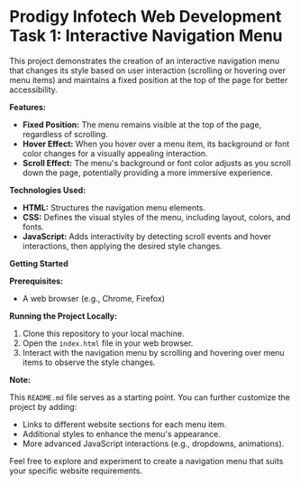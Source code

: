 # Prodigy Infotech Web Development Task 1: Interactive Navigation Menu

This project demonstrates the creation of an interactive navigation menu that changes its style based on user interaction (scrolling or hovering over menu items) and maintains a fixed position at the top of the page for better accessibility.

**Features:**

* **Fixed Position:** The menu remains visible at the top of the page, regardless of scrolling.
* **Hover Effect:** When you hover over a menu item, its background or font color changes for a visually appealing interaction.
* **Scroll Effect:** The menu's background or font color adjusts as you scroll down the page, potentially providing a more immersive experience.

**Technologies Used:**

* **HTML:** Structures the navigation menu elements.
* **CSS:** Defines the visual styles of the menu, including layout, colors, and fonts.
* **JavaScript:** Adds interactivity by detecting scroll events and hover interactions, then applying the desired style changes.

**Getting Started**

**Prerequisites:**

* A web browser (e.g., Chrome, Firefox)

**Running the Project Locally:**

1. Clone this repository to your local machine.
2. Open the `index.html` file in your web browser.
3. Interact with the navigation menu by scrolling and hovering over menu items to observe the style changes.

**Note:**

This `README.md` file serves as a starting point. You can further customize the project by adding:

* Links to different website sections for each menu item.
* Additional styles to enhance the menu's appearance.
* More advanced JavaScript interactions (e.g., dropdowns, animations).

Feel free to explore and experiment to create a navigation menu that suits your specific website requirements.
